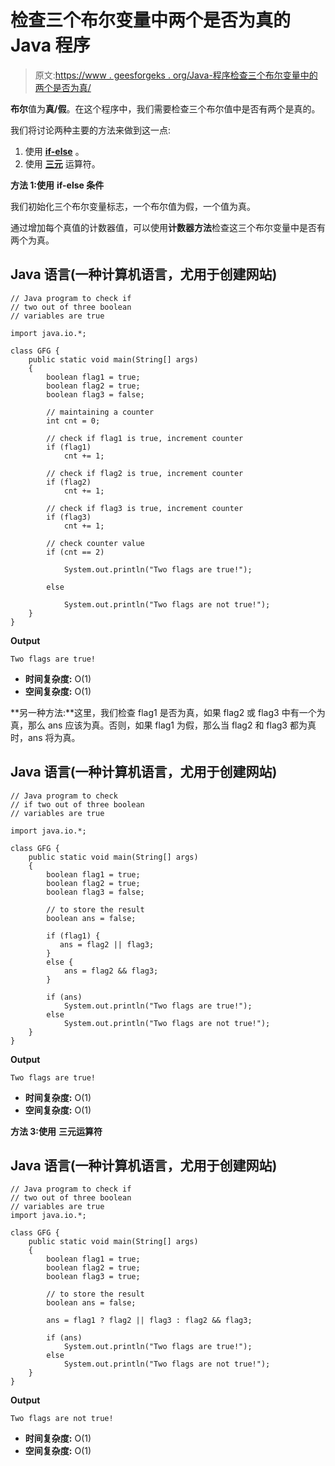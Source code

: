 # 检查三个布尔变量中两个是否为真的 Java 程序

> 原文:[https://www . geesforgeks . org/Java-程序检查三个布尔变量中的两个是否为真/](https://www.geeksforgeeks.org/java-program-to-check-if-two-of-three-boolean-variables-are-true/)

**布尔**值为**真/假**。在这个程序中，我们需要检查三个布尔值中是否有两个是真的。

我们将讨论两种主要的方法来做到这一点:

1.  使用 [**if-else**](https://www.geeksforgeeks.org/decision-making-c-c-else-nested-else/) 。
2.  使用 [**三元**](https://www.geeksforgeeks.org/ternary-search-tree/) 运算符。

**方法 1:使用** **if-else 条件**

我们初始化三个布尔变量标志，一个布尔值为假，一个值为真。

通过增加每个真值的计数器值，可以使用**计数器方法**检查这三个布尔变量中是否有两个为真。

## Java 语言(一种计算机语言，尤用于创建网站)

```
// Java program to check if
// two out of three boolean
// variables are true

import java.io.*;

class GFG {
    public static void main(String[] args)
    {
        boolean flag1 = true;
        boolean flag2 = true;
        boolean flag3 = false;

        // maintaining a counter
        int cnt = 0;

        // check if flag1 is true, increment counter
        if (flag1)
            cnt += 1;

        // check if flag2 is true, increment counter
        if (flag2)
            cnt += 1;

        // check if flag3 is true, increment counter
        if (flag3)
            cnt += 1;

        // check counter value
        if (cnt == 2)

            System.out.println("Two flags are true!");

        else

            System.out.println("Two flags are not true!");
    }
}
```

**Output**

```
Two flags are true!
```

*   **时间复杂度:** O(1)
*   **空间复杂度:** O(1)

**另一种方法:**这里，我们检查 flag1 是否为真，如果 flag2 或 flag3 中有一个为真，那么 ans 应该为真。否则，如果 flag1 为假，那么当 flag2 和 flag3 都为真时，ans 将为真。

## Java 语言(一种计算机语言，尤用于创建网站)

```
// Java program to check 
// if two out of three boolean
// variables are true

import java.io.*;

class GFG {
    public static void main(String[] args)
    {
        boolean flag1 = true;
        boolean flag2 = true;
        boolean flag3 = false;

        // to store the result
        boolean ans = false;

        if (flag1) {
           ans = flag2 || flag3;
        }
        else {
            ans = flag2 && flag3;
        }

        if (ans)
            System.out.println("Two flags are true!");
        else
            System.out.println("Two flags are not true!");
    }
}
```

**Output**

```
Two flags are true!
```

*   **时间复杂度:** O(1)
*   **空间复杂度:** O(1)

**方法 3:使用** **三元运算符**

## Java 语言(一种计算机语言，尤用于创建网站)

```
// Java program to check if
// two out of three boolean
// variables are true
import java.io.*;

class GFG {
    public static void main(String[] args)
    {
        boolean flag1 = true;
        boolean flag2 = true;
        boolean flag3 = true;

        // to store the result
        boolean ans = false;

        ans = flag1 ? flag2 || flag3 : flag2 && flag3;

        if (ans)
            System.out.println("Two flags are true!");
        else
            System.out.println("Two flags are not true!");
    }
}
```

**Output**

```
Two flags are not true!
```

*   **时间复杂度:** O(1)
*   **空间复杂度:** O(1)